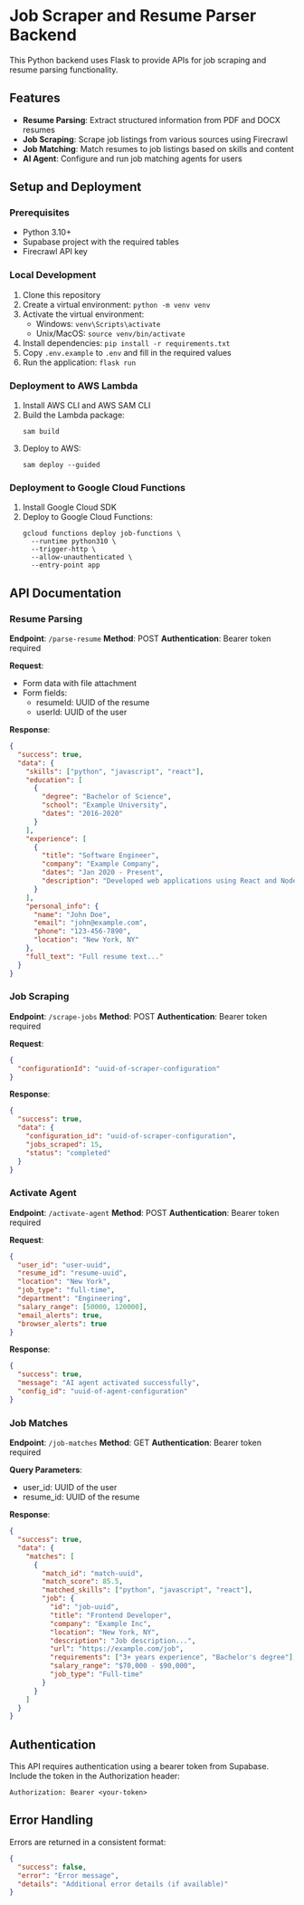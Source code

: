 
# Job Scraper and Resume Parser Backend

This Python backend uses Flask to provide APIs for job scraping and resume parsing functionality.

## Features

- **Resume Parsing**: Extract structured information from PDF and DOCX resumes
- **Job Scraping**: Scrape job listings from various sources using Firecrawl
- **Job Matching**: Match resumes to job listings based on skills and content
- **AI Agent**: Configure and run job matching agents for users

## Setup and Deployment

### Prerequisites

- Python 3.10+
- Supabase project with the required tables
- Firecrawl API key

### Local Development

1. Clone this repository
2. Create a virtual environment: `python -m venv venv`
3. Activate the virtual environment:
   - Windows: `venv\Scripts\activate`
   - Unix/MacOS: `source venv/bin/activate`
4. Install dependencies: `pip install -r requirements.txt`
5. Copy `.env.example` to `.env` and fill in the required values
6. Run the application: `flask run`

### Deployment to AWS Lambda

1. Install AWS CLI and AWS SAM CLI
2. Build the Lambda package:
   ```
   sam build
   ```
3. Deploy to AWS:
   ```
   sam deploy --guided
   ```

### Deployment to Google Cloud Functions

1. Install Google Cloud SDK
2. Deploy to Google Cloud Functions:
   ```
   gcloud functions deploy job-functions \
     --runtime python310 \
     --trigger-http \
     --allow-unauthenticated \
     --entry-point app
   ```

## API Documentation

### Resume Parsing

**Endpoint**: `/parse-resume`
**Method**: POST
**Authentication**: Bearer token required

**Request**:
- Form data with file attachment
- Form fields:
  - resumeId: UUID of the resume
  - userId: UUID of the user

**Response**:
```json
{
  "success": true,
  "data": {
    "skills": ["python", "javascript", "react"],
    "education": [
      {
        "degree": "Bachelor of Science",
        "school": "Example University",
        "dates": "2016-2020"
      }
    ],
    "experience": [
      {
        "title": "Software Engineer",
        "company": "Example Company",
        "dates": "Jan 2020 - Present",
        "description": "Developed web applications using React and Node.js"
      }
    ],
    "personal_info": {
      "name": "John Doe",
      "email": "john@example.com",
      "phone": "123-456-7890",
      "location": "New York, NY"
    },
    "full_text": "Full resume text..."
  }
}
```

### Job Scraping

**Endpoint**: `/scrape-jobs`
**Method**: POST
**Authentication**: Bearer token required

**Request**:
```json
{
  "configurationId": "uuid-of-scraper-configuration"
}
```

**Response**:
```json
{
  "success": true,
  "data": {
    "configuration_id": "uuid-of-scraper-configuration",
    "jobs_scraped": 15,
    "status": "completed"
  }
}
```

### Activate Agent

**Endpoint**: `/activate-agent`
**Method**: POST
**Authentication**: Bearer token required

**Request**:
```json
{
  "user_id": "user-uuid",
  "resume_id": "resume-uuid",
  "location": "New York",
  "job_type": "full-time",
  "department": "Engineering",
  "salary_range": [50000, 120000],
  "email_alerts": true,
  "browser_alerts": true
}
```

**Response**:
```json
{
  "success": true,
  "message": "AI agent activated successfully",
  "config_id": "uuid-of-agent-configuration"
}
```

### Job Matches

**Endpoint**: `/job-matches`
**Method**: GET
**Authentication**: Bearer token required

**Query Parameters**:
- user_id: UUID of the user
- resume_id: UUID of the resume

**Response**:
```json
{
  "success": true,
  "data": {
    "matches": [
      {
        "match_id": "match-uuid",
        "match_score": 85.5,
        "matched_skills": ["python", "javascript", "react"],
        "job": {
          "id": "job-uuid",
          "title": "Frontend Developer",
          "company": "Example Inc",
          "location": "New York, NY",
          "description": "Job description...",
          "url": "https://example.com/job",
          "requirements": ["3+ years experience", "Bachelor's degree"],
          "salary_range": "$70,000 - $90,000",
          "job_type": "Full-time"
        }
      }
    ]
  }
}
```

## Authentication

This API requires authentication using a bearer token from Supabase. Include the token in the Authorization header:

```
Authorization: Bearer <your-token>
```

## Error Handling

Errors are returned in a consistent format:

```json
{
  "success": false,
  "error": "Error message",
  "details": "Additional error details (if available)"
}
```
